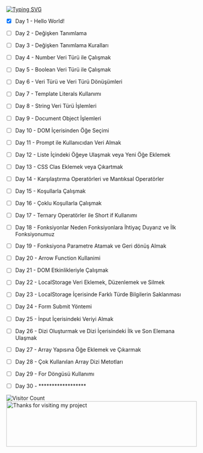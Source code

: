[![Typing SVG](https://readme-typing-svg.herokuapp.com/?lines=30+Day+JavaScript+Challange)](https://github.com/fatihylcn1)

 - [x] Day 1 - Hello World!
 - [ ] Day 2 - Değişken Tanımlama
 - [ ] Day 3 - Değişken Tanımlama Kuralları
 - [ ] Day 4 - Number Veri Türü ile Çalışmak
 - [ ] Day 5 - Boolean Veri Türü ile Çalışmak
 - [ ] Day 6 - Veri Türü ve Veri Türü Dönüşümleri
 - [ ] Day 7 - Template Literals Kullanımı
 - [ ] Day 8 - String Veri Türü İşlemleri
 - [ ] Day 9 - Document Object İşlemleri
 - [ ] Day 10 - DOM İçerisinden Öğe Seçimi
 - [ ] Day 11 - Prompt ile Kullanıcıdan Veri Almak
 - [ ] Day 12 - Liste İçindeki Öğeye Ulaşmak veya Yeni Öğe Eklemek
 - [ ] Day 13 - CSS Clas Eklemek veya Çıkartmak
 - [ ] Day 14 - Karşılaştırma Operatörleri ve Mantıksal Operatörler
 - [ ] Day 15 - Koşullarla Çalışmak
 - [ ] Day 16 - Çoklu Koşullarla Çalışmak
 - [ ] Day 17 - Ternary Operatörler ile Short if Kullanımı
 - [ ] Day 18 - Fonksiyonlar Neden Fonksiyonlara İhtiyaç Duyarız ve İlk Fonksiyonumuz
 - [ ] Day 19 - Fonksiyona Parametre Atamak ve Geri dönüş Almak
 - [ ] Day 20 - Arrow Function Kullanimi
 - [ ] Day 21 - DOM Etkinlikleriyle Çalışmak
 - [ ] Day 22 - LocalStorage Veri Eklemek, Düzenlemek ve Silmek 
 - [ ] Day 23 - LocalStorage İçerisinde Farklı Türde Bilgilerin Saklanması
 - [ ] Day 24 - Form Submit Yöntemi
 - [ ] Day 25 - İnput İçerisindeki Veriyi Almak
 - [ ] Day 26 - Dizi Oluşturmak ve Dizi İçerisindeki İlk ve Son Elemana Ulaşmak
 - [ ] Day 27 - Array Yapısına Öğe Eklemek ve Çıkarmak
 - [ ] Day 28 - Çok Kullanılan Array Dizi Metotları
 - [ ] Day 29 - For Döngüsü Kullanımı
-  [ ] Day 30 - ******************



![Visitor Count](https://profile-counter.glitch.me/fatihylcn130daysjavascript/count.svg)
<img height="120" alt="Thanks for visiting my project" width="100%" src="https://raw.githubusercontent.com/BrunnerLivio/brunnerlivio/master/images/marquee.svg" />

